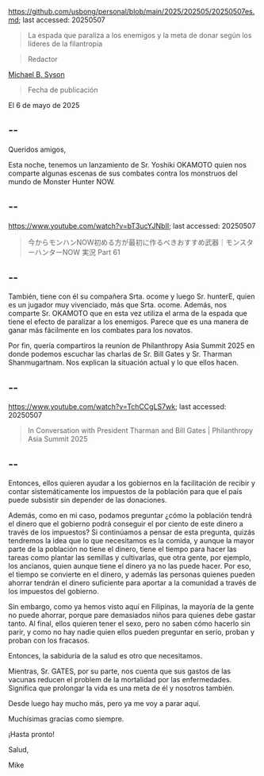 https://github.com/usbong/personal/blob/main/2025/202505/20250507es.md; last accessed: 20250507

> La espada que paraliza a los enemigos y la meta de donar según los líderes de la filantropía

> Redactor

[Michael B. Syson](https://www.linkedin.com/in/michaelsyson/)

> Fecha de publicación

El 6 de mayo de 2025

## --

Queridos amigos,

Esta noche, tenemos un lanzamiento de Sr. Yoshiki OKAMOTO quien nos comparte algunas escenas de sus combates contra los monstruos del mundo de Monster Hunter NOW. 

## --

https://www.youtube.com/watch?v=bT3ucYJNbII; last accessed: 20250507

> 今からモンハンNOW初める方が最初に作るべきおすすめ武器｜モンスターハンターNOW 実況 Part 61

## --

También, tiene con él su compañera Srta. ocome y luego Sr. hunterE, quien es un jugador muy vivenciado, más que Srta. ocome. Además, nos comparte Sr. OKAMOTO que en esta vez utiliza el arma de la espada que tiene el efecto de paralizar a los enemigos. Parece que es una manera de ganar más fácilmente en los combates para los novatos.

Por fin, quería compartiros la reuníon de Philanthropy Asia Summit 2025 en donde podemos escuchar las charlas de Sr. Bill Gates y Sr. Tharman Shanmugartnam. Nos explican la situación actual y lo que ellos hacen. 

## --

https://www.youtube.com/watch?v=TchCCgLS7wk; last accessed: 20250507

> In Conversation with President Tharman and Bill Gates | Philanthropy Asia Summit 2025 

## --

Entonces, ellos quieren ayudar a los gobiernos en la facilitación de recibir y contar sistemáticamente los impuestos de la población para que el país puede subsistir sin depender de las donaciones. 

Además, como en mi caso, podamos preguntar ¿cómo la población tendrá el dinero que el gobierno podrá conseguir el por ciento de este dinero a través de los impuestos? Si continúamos a pensar de esta pregunta, quizás tendremos la idea que lo que necesitamos es la comida, y aunque la mayor parte de la población no tiene el dinero, tiene el tiempo para hacer las tareas como plantar las semillas y cultivarlas, que otra gente, por ejemplo, los ancianos, quien aunque tiene el dinero ya no las puede hacer. Por eso, el tiempo se convierte en el dinero, y además las personas quienes pueden ahorrar tendrán el dinero suficiente para aportar a la comunidad a través de los impuestos del gobierno. 

Sin embargo, como ya hemos visto aquí en Filipinas, la mayoría de la gente no puede ahorrar, porque pare demasiados niños para quienes debe gastar tanto. Al final, ellos quieren tener el sexo, pero no saben cómo hacerlo sin parir, y como no hay nadie quien ellos pueden preguntar en serio, proban y proban con los fracasos. 

Entonces, la sabiduría de la salud es otro que necesitamos. 

Mientras, Sr. GATES, por su parte, nos cuenta que sus gastos de las vacunas reducen el problem de la mortalidad por las enfermedades. Significa que prolongar la vida es una meta de él y nosotros también. 

Desde luego hay mucho más, pero ya me voy a parar aquí. 

Muchísimas gracias como siempre.

¡Hasta pronto!

Salud,

Mike
